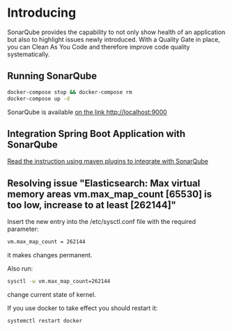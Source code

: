 # Introducing

SonarQube provides the capability to not only show health of an application but also to highlight issues newly introduced. 
With a Quality Gate in place, you can Clean As You Code and therefore improve code quality systematically.

## Running SonarQube

```sh
docker-compose stop && docker-compose rm
docker-compose up -d
```
SonarQube is available [on the link http://localhost:9000 ](http://localhost:9000)

## Integration Spring Boot Application with SonarQube

[Read the instruction using maven plugins to integrate with SonarQube](./SB-INTEGRATION.md)

## Resolving issue "Elasticsearch: Max virtual memory areas vm.max_map_count [65530] is too low, increase to at least [262144]"

Insert the new entry into the /etc/sysctl.conf file with the required parameter:
```sh
vm.max_map_count = 262144
```
it makes changes permanent.

Also run:
```sh
sysctl -w vm.max_map_count=262144
```
change current state of kernel.

If you use docker to take effect you should restart it:
```sh
systemctl restart docker
```
